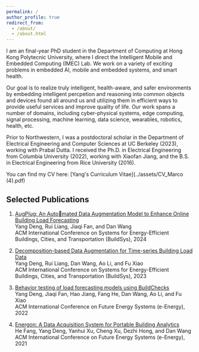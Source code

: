 ```yaml
---
permalink: /
author_profile: true
redirect_from: 
  - /about/
  - /about.html
---
```





I am an final-year PhD student in the Department of Computing at Hong Kong Polytecnic University, where I direct the Intelligent Mobile and Embedded Computing (IMEC) Lab. We work on a variety of exciting problems in embedded AI, mobile and embedded systems, and smart health.

Our goal is to realize truly intelligent, health-aware, and safer environments by embedding intelligent percpetion and reasoning into common objects and devices found all around us and utilizing them in efficient ways to provide useful services and improve quality of life. Our work spans a number of domains, including cyber-physical systems, edge computing, signal processing, machine learning, data science, wearables, robotics, health, etc.

Prior to Northwestern, I was a postdoctoral scholar in the Department of Electrical Engineering and Computer Sciences at UC Berkeley (2023), working with Prabal Dutta. I received the Ph.D. in Electrical Engineering from Columbia University (2022), working with Xiaofan Jiang, and the B.S. in Electrical Engineering from Rice University (2016).

You can find my CV here: [Yang's Curriculum Vitae](../assets/CV_Marco (4).pdf)



Selected Publications
-------
1. [AugPlug: An Automated Data Augmentation Model to Enhance Online Building Load Forecasting](https://dl.acm.org/doi/10.1145/3600100.3623727) <br>
       Yang Deng, Rui Liang, Jiaqi Fan, and Dan Wang <br>
      ACM International Conference on Systems for Energy-Efficient Buildings, Cities, and Transportation (BuildSys), 2024
   
2. [Decomposition-based Data Augmentation for Time-series Building Load Data](https://dl.acm.org/doi/10.1145/3600100.3623727) <br>
   Yang Deng, Rui Liang, Dan Wang, Ao Li, and Fu Xiao <br>
   ACM International Conference on Systems for Energy-Efficient Buildings, Cities, and Transportation (BuildSys), 2023
   
3. [Behavior testing of load forecasting models using BuildChecks](https://dl.acm.org/doi/abs/10.1145/3538637.3538841) <br>
   Yang Deng, Jiaqi Fan, Hao Jiang, Fang He, Dan Wang, Ao Li, and Fu Xiao <br>
   ACM International Conference on Future Energy Systems (e-Energy), 2022

4. [Energon: A Data Acquisition System for Portable Building Analytics](https://dl.acm.org/doi/abs/10.1145/3447555.3464850) <br>
   He Fang, Yang Deng, Yanhui Xu, Cheng Xu, Dezhi Hong, and Dan Wang <br>
   ACM International Conference on Future Energy Systems (e-Energy), 2021
